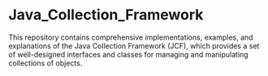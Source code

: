 # Java_Collection_Framework
This repository contains comprehensive implementations, examples, and explanations of the Java Collection Framework (JCF), which provides a set of well-designed interfaces and classes for managing and manipulating collections of objects.
